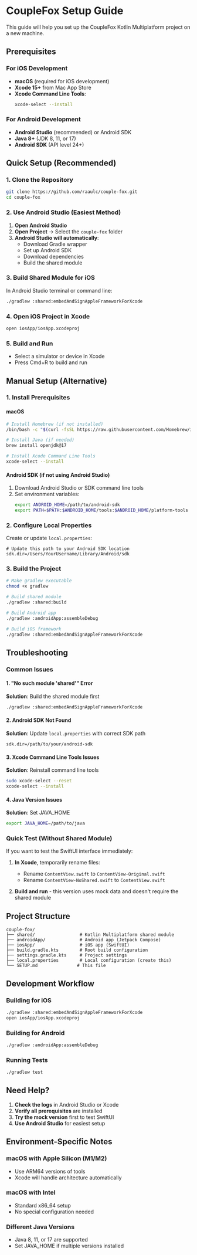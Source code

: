 # CoupleFox Setup Guide

This guide will help you set up the CoupleFox Kotlin Multiplatform project on a new machine.

## Prerequisites

### For iOS Development
- **macOS** (required for iOS development)
- **Xcode 15+** from Mac App Store
- **Xcode Command Line Tools**:
  ```bash
  xcode-select --install
  ```

### For Android Development
- **Android Studio** (recommended) or Android SDK
- **Java 8+** (JDK 8, 11, or 17)
- **Android SDK** (API level 24+)

## Quick Setup (Recommended)

### 1. Clone the Repository
```bash
git clone https://github.com/raaulc/couple-fox.git
cd couple-fox
```

### 2. Use Android Studio (Easiest Method)
1. **Open Android Studio**
2. **Open Project** → Select the `couple-fox` folder
3. **Android Studio will automatically**:
   - Download Gradle wrapper
   - Set up Android SDK
   - Download dependencies
   - Build the shared module

### 3. Build Shared Module for iOS
In Android Studio terminal or command line:
```bash
./gradlew :shared:embedAndSignAppleFrameworkForXcode
```

### 4. Open iOS Project in Xcode
```bash
open iosApp/iosApp.xcodeproj
```

### 5. Build and Run
- Select a simulator or device in Xcode
- Press Cmd+R to build and run

## Manual Setup (Alternative)

### 1. Install Prerequisites

#### macOS
```bash
# Install Homebrew (if not installed)
/bin/bash -c "$(curl -fsSL https://raw.githubusercontent.com/Homebrew/install/HEAD/install.sh)"

# Install Java (if needed)
brew install openjdk@17

# Install Xcode Command Line Tools
xcode-select --install
```

#### Android SDK (if not using Android Studio)
1. Download Android Studio or SDK command line tools
2. Set environment variables:
   ```bash
   export ANDROID_HOME=/path/to/android-sdk
   export PATH=$PATH:$ANDROID_HOME/tools:$ANDROID_HOME/platform-tools
   ```

### 2. Configure Local Properties
Create or update `local.properties`:
```properties
# Update this path to your Android SDK location
sdk.dir=/Users/YourUsername/Library/Android/sdk
```

### 3. Build the Project
```bash
# Make gradlew executable
chmod +x gradlew

# Build shared module
./gradlew :shared:build

# Build Android app
./gradlew :androidApp:assembleDebug

# Build iOS framework
./gradlew :shared:embedAndSignAppleFrameworkForXcode
```

## Troubleshooting

### Common Issues

#### 1. "No such module 'shared'" Error
**Solution**: Build the shared module first
```bash
./gradlew :shared:embedAndSignAppleFrameworkForXcode
```

#### 2. Android SDK Not Found
**Solution**: Update `local.properties` with correct SDK path
```properties
sdk.dir=/path/to/your/android-sdk
```

#### 3. Xcode Command Line Tools Issues
**Solution**: Reinstall command line tools
```bash
sudo xcode-select --reset
xcode-select --install
```

#### 4. Java Version Issues
**Solution**: Set JAVA_HOME
```bash
export JAVA_HOME=/path/to/java
```

### Quick Test (Without Shared Module)

If you want to test the SwiftUI interface immediately:

1. **In Xcode**, temporarily rename files:
   - Rename `ContentView.swift` to `ContentView-Original.swift`
   - Rename `ContentView-NoShared.swift` to `ContentView.swift`

2. **Build and run** - this version uses mock data and doesn't require the shared module

## Project Structure

```
couple-fox/
├── shared/                 # Kotlin Multiplatform shared module
├── androidApp/             # Android app (Jetpack Compose)
├── iosApp/                 # iOS app (SwiftUI)
├── build.gradle.kts        # Root build configuration
├── settings.gradle.kts     # Project settings
├── local.properties        # Local configuration (create this)
└── SETUP.md               # This file
```

## Development Workflow

### Building for iOS
```bash
./gradlew :shared:embedAndSignAppleFrameworkForXcode
open iosApp/iosApp.xcodeproj
```

### Building for Android
```bash
./gradlew :androidApp:assembleDebug
```

### Running Tests
```bash
./gradlew test
```

## Need Help?

1. **Check the logs** in Android Studio or Xcode
2. **Verify all prerequisites** are installed
3. **Try the mock version** first to test SwiftUI
4. **Use Android Studio** for easiest setup

## Environment-Specific Notes

### macOS with Apple Silicon (M1/M2)
- Use ARM64 versions of tools
- Xcode will handle architecture automatically

### macOS with Intel
- Standard x86_64 setup
- No special configuration needed

### Different Java Versions
- Java 8, 11, or 17 are supported
- Set JAVA_HOME if multiple versions installed
